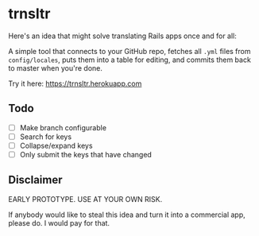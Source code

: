 # trnsltr

Here's an idea that might solve translating Rails apps once and for all:

A simple tool that connects to your GitHub repo, fetches all `.yml` files from `config/locales`, puts them into a table for editing, and commits them back to master when you're done.

Try it here: https://trnsltr.herokuapp.com

## Todo

- [ ] Make branch configurable
- [ ] Search for keys
- [ ] Collapse/expand keys 
- [ ] Only submit the keys that have changed

## Disclaimer

EARLY PROTOTYPE. USE AT YOUR OWN RISK.

If anybody would like to steal this idea and turn it into a commercial app, please do. I would pay for that.
